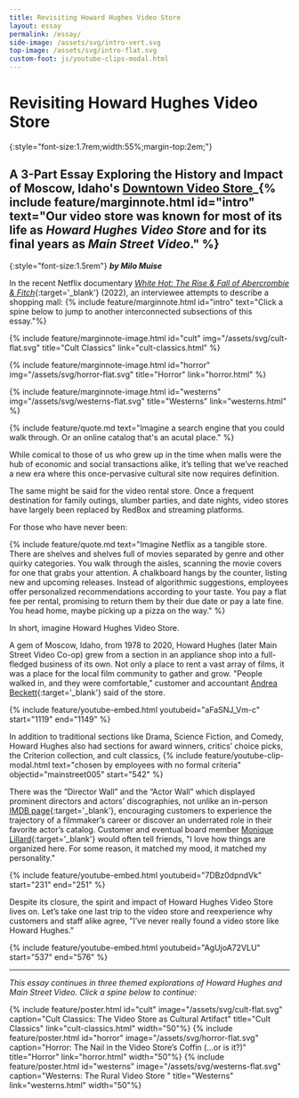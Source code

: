 ```yaml
---
title: Revisiting Howard Hughes Video Store
layout: essay
permalink: /essay/
side-image: /assets/svg/intro-vert.svg
top-image: /assets/svg/intro-flat.svg
custom-foot: js/youtube-clips-modal.html
---
```


# Revisiting Howard Hughes Video Store


{:style="font-size:1.7rem;width:55%;margin-top:2em;"}
## A 3-Part Essay Exploring the History and Impact of Moscow, Idaho's <span style="text-decoration:underline">Downtown Video Store</span>_{% include feature/marginnote.html id="intro" text="Our video store was known for most of its life as *Howard Hughes Video Store* and for its final years as *Main Street Video*." %}

{:style="font-size:1.5rem"}
***by Milo Muise***








In the recent Netflix documentary [*White Hot: The Rise & Fall of Abercrombie & Fitch*](https://www.netflix.com/title/81323741){:target='_blank'} (2022), an interviewee attempts to describe a shopping mall: {% include feature/marginnote.html id="intro" text="Click a spine below to jump to another interconnected subsections of this essay."%}

{% include feature/marginnote-image.html id="cult" img="/assets/svg/cult-flat.svg"  title="Cult Classics" link="cult-classics.html" %}

{% include feature/marginnote-image.html id="horror" img="/assets/svg/horror-flat.svg"  title="Horror" link="horror.html" %}

{% include feature/marginnote-image.html id="westerns" img="/assets/svg/westerns-flat.svg"  title="Westerns" link="westerns.html" %}

{% include feature/quote.md text="Imagine a search engine that you could walk through. Or an online catalog that's an acutal place." %}

While comical to those of us who grew up in the time when malls were the hub of economic and social transactions alike, it’s telling that we’ve reached a new era where this once-pervasive cultural site now requires definition.

The same might be said for the video rental store. Once a frequent destination for family outings, slumber parties, and date nights, video stores have largely been replaced by RedBox and streaming platforms. 

For those who have never been: 

{% include feature/quote.md text="Imagine Netflix as a tangible store. There are shelves and shelves full of movies separated by genre and other quirky categories. You walk through the aisles, scanning the movie covers for one that grabs your attention. A chalkboard hangs by the counter, listing new and upcoming releases. Instead of algorithmic suggestions, employees offer personalized recommendations according to your taste. You pay a flat fee per rental, promising to return them by their due date or pay a late fine. You head home, maybe picking up a pizza on the way." %}

In short, imagine Howard Hughes Video Store. 

A gem of Moscow, Idaho, from 1978 to 2020, Howard Hughes (later Main Street Video Co-op) grew from a section in an appliance shop into a full-fledged business of its own. Not only a place to rent a vast array of films, it was a place for the local film community to gather and grow. "People walked in, and they were comfortable," customer and accountant [Andrea Beckett](/items/mainstreet002.html){:target='_blank'} said of the store. 

{% include feature/youtube-embed.html youtubeid="aFaSNJ_Vm-c" start="1119" end="1149" %}

In addition to traditional sections like Drama, Science Fiction, and Comedy, Howard Hughes also had sections for award winners, critics’ choice picks, the Criterion collection, and cult classics, {% include feature/youtube-clip-modal.html text="chosen by employees with no formal criteria" objectid="mainstreet005" start="542" %}

There was the “Director Wall” and the “Actor Wall” which displayed prominent directors and actors’ discographies, not unlike an in-person [IMDB page](https://www.imdb.com/name/nm0000173/?ref_=nv_sr_srsg_0){:target='_blank'}, encouraging customers to experience the trajectory of a filmmaker’s career or discover an underrated role in their favorite actor’s catalog. Customer and eventual board member [Monique Lillard](/items/mainstreet027.html){:target='_blank'} would often tell friends, "I love how things are organized here. For some reason, it matched my mood, it matched my personality."

{% include feature/youtube-embed.html youtubeid="7DBz0dpndVk" start="231" end="251" %}


Despite its closure, the spirit and impact of Howard Hughes Video Store lives on. Let’s take one last trip to the video store and reexperience why customers and staff alike agree, "I’ve never really found a video store like Howard Hughes."

{% include feature/youtube-embed.html youtubeid="AgUjoA72VLU" start="537" end="576" %}

<hr>

_This essay continues in three themed explorations of Howard Hughes and Main Street Video. Click a spine below to continue:_

{% include feature/poster.html id="cult" image="/assets/svg/cult-flat.svg" caption="Cult Classics: The Video Store as Cultural Artifact" title="Cult Classics" link="cult-classics.html" width="50"%}
{% include feature/poster.html id="horror" image="/assets/svg/horror-flat.svg" caption="Horror: The Nail in the Video Store’s Coffin (…or is it?)"  title="Horror" link="horror.html" width="50"%}
{% include feature/poster.html id="westerns" image="/assets/svg/westerns-flat.svg" caption="Westerns: The Rural Video Store
" title="Westerns" link="westerns.html" width="50"%}




